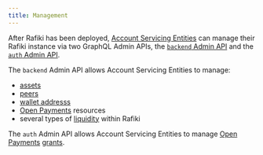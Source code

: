 ```yaml
---
title: Management
---
```


After Rafiki has been deployed, [Account Servicing Entities](/reference/glossary#account-servicing-entity) can manage their Rafiki instance via two GraphQL Admin APIs, the [`backend` Admin API](/apis/backend/schema) and the [`auth` Admin API](/apis/auth/schema).

The `backend` Admin API allows Account Servicing Entities to manage:

- [assets](/reference/glossary#asset)
- [peers](/reference/glossary#peer)
- [wallet addresss](/reference/glossary#payment-pointer)
- [Open Payments](/reference/glossary#open-payments) resources
- several types of [liquidity](/concepts/accounting/liquidity) within Rafiki

The `auth` Admin API allows Account Servicing Entities to manage [Open Payments](/reference/glossary#open-payments) [grants](/reference/glossary#grant-negotiation-authorization-protocol).

